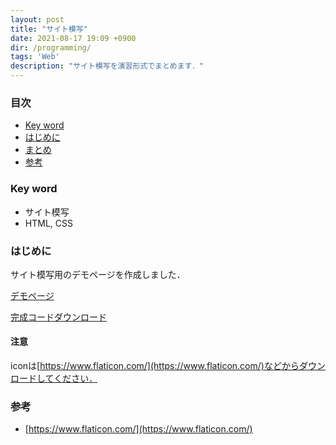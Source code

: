 ```yaml
---
layout: post
title: "サイト模写"
date: 2021-08-17 19:09 +0900
dir: /programming/
tags: 'Web'
description: "サイト模写を演習形式でまとめます．"
---
```


### 目次
- [Key word](#key-word)
- [はじめに](#はじめに)
- [まとめ](#まとめ)
- [参考](#参考)

### Key word
- サイト模写
- HTML, CSS

### はじめに
サイト模写用のデモページを作成しました．

[デモページ](/programming/code/demo/index.html)

[完成コードダウンロード](/programming/code/zip/demo.zip)

#### 注意
iconは[https://www.flaticon.com/](https://www.flaticon.com/)などからダウンロードしてください．

<!-- TODO:解説 -->
<!-- ### まとめ -->

### 参考
- [https://www.flaticon.com/](https://www.flaticon.com/)